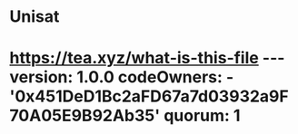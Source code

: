 # Unisat
# https://tea.xyz/what-is-this-file --- version: 1.0.0 codeOwners:   - '0x451DeD1Bc2aFD67a7d03932a9F70A05E9B92Ab35' quorum: 1
